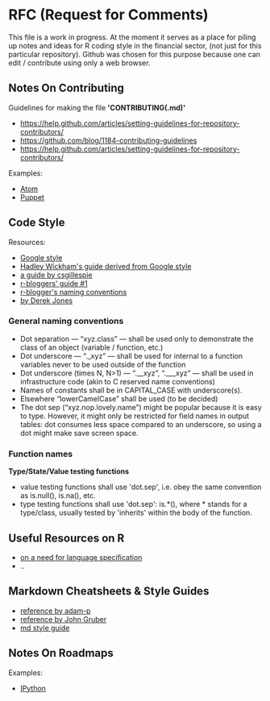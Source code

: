 # RFC (Request for Comments)
This file is a work in progress. At the moment it serves as a place for piling up notes and ideas for R coding style in the financial sector, (not just for this particular repository). Github was chosen for this purpose because one can edit / contribute using only a web browser.

## Notes On Contributing

Guidelines for making the file **'CONTRIBUTING(.md)'**  
* https://help.github.com/articles/setting-guidelines-for-repository-contributors/
* https://github.com/blog/1184-contributing-guidelines
* https://help.github.com/articles/setting-guidelines-for-repository-contributors/

Examples:
* [Atom](https://github.com/atom/atom/blob/master/CONTRIBUTING.md)
* [Puppet](https://raw.githubusercontent.com/puppetlabs/puppet/master/CONTRIBUTING.md)

## Code Style

Resources:
* [Google style](https://google.github.io/styleguide/Rguide.xml)  
* [Hadley Wickham's guide derived from Google style](http://adv-r.had.co.nz/Style.html)  
* [a guide by csgillespie](https://csgillespie.wordpress.com/2010/11/23/r-style-guide/)
* [r-bloggers' guide #1](http://www.r-bloggers.com/google-r-style-guide/)
* [r-blogger's naming conventions](http://www.r-bloggers.com/consistent-naming-conventions-in-r/)
* [by Derek Jones](http://www.r-bloggers.com/the-most-worthwhile-r-coding-guidelines-i-know/)

### General naming conventions
* Dot separation — “xyz.class” — shall be used only to demonstrate the class of an object (variable / function, etc.)  
* Dot underscore — “._xyz” — shall be used for internal to a function variables never to be used outside of the function  
* Dot underscore (times N, N>1) — “.__xyz”,  “.___xyz” — shall be used in infrastructure code (akin to C reserved name conventions)  
* Names of constants shall be in CAPITAL_CASE with underscore(s).  
* Elsewhere “lowerCamelCase” shall be used (to be decided)  
* The dot sep (“xyz.nop.lovely.name”) might be popular because it is easy to type. However, it might only be restricted for field names in output tables: dot consumes less space compared to an underscore, so using a dot might make save screen space.

### Function names

**Type/State/Value testing functions**  
* value testing functions shall use 'dot.sep', i.e. obey the same convention as is.null(), is.na(), etc.
* type testing functions shall use 'dot.sep': is.*(), where * stands for a type/class, usually tested by 'inherits' within the body of the function.

## Useful Resources on R
* [on a need for language specification](http://www.r-bloggers.com/an-academic-programming-language-paper-about-r/)  
* ..

## Markdown Cheatsheets & Style Guides
* [reference by adam-p](https://github.com/adam-p/markdown-here/wiki/Markdown-Cheatsheet)  
* [reference by John Gruber](https://daringfireball.net/projects/markdown/syntax)  
* [md style guide](http://www.cirosantilli.com/markdown-style-guide/)

## Notes On Roadmaps
Examples:  
* [IPython](https://github.com/ipython/ipython/wiki/Roadmap:-IPython)  
 
